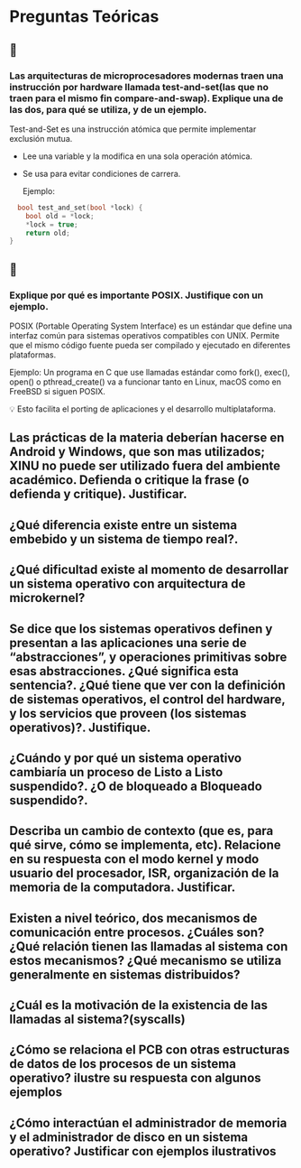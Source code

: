 # Preguntas Teóricas


## 🔐 
### Las arquitecturas de microprocesadores modernas traen una instrucción por hardware llamada test-and-set(las que no traen para el mismo fin compare-and-swap). Explique una de las dos, para qué se utiliza, y de un ejemplo.
Test-and-Set es una instrucción atómica que permite implementar exclusión mutua.

- Lee una variable y la modifica en una sola operación atómica.
- Se usa para evitar condiciones de carrera.

  Ejemplo: 
```c
  bool test_and_set(bool *lock) {
    bool old = *lock;
    *lock = true;
    return old;
}
```


 ## 📜
 ### Explique por qué es importante POSIX. Justifique con un ejemplo.
POSIX (Portable Operating System Interface) es un estándar que define una interfaz común para sistemas operativos compatibles con UNIX. Permite que el mismo código fuente pueda ser compilado y ejecutado en diferentes plataformas.

Ejemplo:
Un programa en C que use llamadas estándar como fork(), exec(), open() o pthread_create() va a funcionar tanto en Linux, macOS como en FreeBSD si siguen POSIX.

💡 Esto facilita el porting de aplicaciones y el desarrollo multiplataforma.


 


##  Las prácticas de la materia deberían hacerse en Android y Windows, que son mas utilizados; XINU no puede ser utilizado fuera del ambiente académico. Defienda o critique la frase (o defienda y critique). Justificar.


## ¿Qué diferencia existe entre un sistema embebido y un sistema de tiempo real?.


 ## ¿Qué dificultad existe al momento de desarrollar un sistema operativo con arquitectura de microkernel?


## Se dice que los sistemas operativos definen y presentan a las aplicaciones una serie de “abstracciones”, y operaciones primitivas sobre esas abstracciones. ¿Qué significa esta sentencia?. ¿Qué tiene que ver con la definición de sistemas operativos, el control del hardware, y los servicios que proveen (los sistemas operativos)?. Justifique.


## ¿Cuándo y por qué un sistema operativo cambiaría un proceso de Listo a Listo suspendido?. ¿O de bloqueado a Bloqueado suspendido?.


## Describa un cambio de contexto (que es, para qué sirve, cómo se implementa, etc). Relacione en su respuesta con el modo kernel y modo usuario del procesador, ISR, organización de la memoria de la computadora. Justificar.



## Existen a nivel teórico, dos mecanismos de comunicación entre procesos. ¿Cuáles son? ¿Qué relación tienen las llamadas al sistema con estos mecanismos? ¿Qué mecanismo se utiliza generalmente en sistemas distribuidos?

## ¿Cuál es la motivación de la existencia de las llamadas al sistema?(syscalls)

## ¿Cómo se relaciona el PCB con otras estructuras de datos de los procesos de un sistema operativo? ilustre su respuesta con algunos ejemplos

## ¿Cómo interactúan el administrador de memoria y el administrador de disco en un sistema operativo? Justificar con ejemplos ilustrativos

